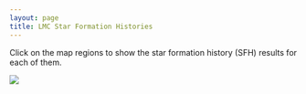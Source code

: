 ```yaml
---
layout: page
title: LMC Star Formation Histories
---
```


<!-- <script>
// var sidebarvar = document.getElementsByClassName("sidebar")
var contentvar = document.getElementsByClassName("content container")
console.log(contentvar);
</script> -->

<head>
    <title>SMASH LMC SFH Interactive Map</title>
</head>

Click on the map regions to show the star formation history (SFH) results for each of them.

<body>
    <style>
        #hess {
            display: none;
            position: absolute;
            width: 1000px;
            border: solid 5px black;
        };
    </style>
    <div id="container">
        <img id="map" src="../assets/sfh_lmc/html_parent_sfh.png"><br>
        <img id="hess" src="../assets/sfh_lmc/solution_1.png" width="1500" height="500" ><br>
        <div id="pixel"></div>
    </div>

<!-- <script>
// var sidebarvar = document.getElementsByClassName("sidebar")
var mapvar = document.getElementById("map")
console.log(mapvar);
</script> -->

<script>
    function get_lon_lat(screenX, screenY) {
        minX = 97;
        maxX = 791;
        minY = 738;
        maxY = 29;

        min_lon = 93.0;
        max_lon = 69.75;
        min_lat = -74.35;
        max_lat = -65.0;

        click_lon = min_lon + (screenX - minX)*(max_lon - min_lon)/(maxX - minX); 
        click_lat = min_lat + (screenY - minY)*(max_lat - min_lat)/(maxY - minY);
        return [click_lon, click_lat];

    };

    var click_centers = [
                            [86.19793923645537,   -71.15715194501864,  "../assets/sfh_lmc/solution_1.png"],
                            [86.25101499567377,   -70.82632639930044,  "../assets/sfh_lmc/solution_2.png"],
                            [84.75232468880438,   -71.05420330666217,  "../assets/sfh_lmc/solution_3.png"],
                            [84.82827589169337,   -70.74149093584512,  "../assets/sfh_lmc/solution_4.png"],
                            [87.84648950299007,   -71.0830663567615,  "../assets/sfh_lmc/solution_5.png"],
                            [87.9053637176595,   -70.70999121197154,  "../assets/sfh_lmc/solution_6.png"],
                            [89.94264375820094,   -70.91417202115262,  "../assets/sfh_lmc/solution_7.png"],
                            [86.49996285964365,   -70.52031786954626,  "../assets/sfh_lmc/solution_8.png"],
                            [85.13191865145632,   -70.46153330650881,  "../assets/sfh_lmc/solution_9.png"],
                            [87.92963431490301,   -70.35942222587322,  "../assets/sfh_lmc/solution_10.png"],
                            [83.63580040321243,   -70.53136884997672,  "../assets/sfh_lmc/solution_11.png"],
                            [89.67443834307767,   -70.42014998665151,  "../assets/sfh_lmc/solution_12.png"],
                            [91.54806245936338,   -70.49804811273201,  "../assets/sfh_lmc/solution_13.png"],
                            [86.50415728986977,   -70.21092696204542,  "../assets/sfh_lmc/solution_14.png"],
                            [88.79036373302269,   -70.03776846515969,  "../assets/sfh_lmc/solution_15.png"],
                            [87.18133972811437,   -69.95780531749054,  "../assets/sfh_lmc/solution_16.png"],
                            [88.39135923191523,   -69.6520128735945,  "../assets/sfh_lmc/solution_17.png"],
                            [85.0774212001396,   -70.17260625042339,  "../assets/sfh_lmc/solution_18.png"],
                            [90.95965329015758,   -69.9776283324874,  "../assets/sfh_lmc/solution_19.png"],
                            [90.40707521417315,   -69.5867724842455,  "../assets/sfh_lmc/solution_20.png"],
                            [85.65398019677772,   -69.8896586832609,  "../assets/sfh_lmc/solution_21.png"],
                            [84.05762144530472,   -69.91094901323105,  "../assets/sfh_lmc/solution_22.png"],
                            [86.5937590670065,   -69.63005192936073,  "../assets/sfh_lmc/solution_23.png"],
                            [84.98989854261796,   -69.59679494188424,  "../assets/sfh_lmc/solution_24.png"],
                            [83.52277271767687,   -70.22579562294396,  "../assets/sfh_lmc/solution_25.png"],
                            [82.16374951969655,   -70.42085072189177,  "../assets/sfh_lmc/solution_26.png"],
                            [82.42662920007675,   -69.95454056882582,  "../assets/sfh_lmc/solution_27.png"],
                            [83.46439732706843,   -69.6135739545002,  "../assets/sfh_lmc/solution_28.png"],
                            [87.08898712088325,   -69.32286609399159,  "../assets/sfh_lmc/solution_29.png"],
                            [88.64556563756057,   -69.16865993010192,  "../assets/sfh_lmc/solution_30.png"],
                            [85.59435563037992,   -69.29930471063119,  "../assets/sfh_lmc/solution_31.png"],
                            [86.59854705251755,   -69.00035904216394,  "../assets/sfh_lmc/solution_32.png"],
                            [83.39729992220533,   -70.83469296591518,  "../assets/sfh_lmc/solution_33.png"],
                            [81.97370958498078,   -69.63931083590057,  "../assets/sfh_lmc/solution_34.png"],
                            [83.98230719734438,   -69.29851258384413,  "../assets/sfh_lmc/solution_35.png"],
                            [82.3352729182854,   -69.32392839063854,  "../assets/sfh_lmc/solution_36.png"],
                            [81.3750049581373,   -70.17616279226448,  "../assets/sfh_lmc/solution_37.png"],
                            [80.5196355192248,   -70.45171590483477,  "../assets/sfh_lmc/solution_38.png"],
                            [83.43061602949513,   -71.12872571379908,  "../assets/sfh_lmc/solution_39.png"],
                            [81.99998781783701,   -70.74405105746382,  "../assets/sfh_lmc/solution_40.png"],
                            [80.62970766687725,   -70.75838501385331,  "../assets/sfh_lmc/solution_41.png"],
                            [80.74763790365459,   -69.41745965585059,  "../assets/sfh_lmc/solution_42.png"],
                            [80.7243788693573,   -69.84949406151502,  "../assets/sfh_lmc/solution_43.png"],
                            [79.78681956251555,   -70.11285751221452,  "../assets/sfh_lmc/solution_44.png"],
                            [84.74455321936874,   -68.96603661950255,  "../assets/sfh_lmc/solution_45.png"],
                            [88.02166280096776,   -68.80779196015001,  "../assets/sfh_lmc/solution_46.png"],
                            [85.89758470444514,   -68.72211939103441,  "../assets/sfh_lmc/solution_47.png"],
                            [83.14744517699292,   -68.99322081589608,  "../assets/sfh_lmc/solution_48.png"],
                            [81.71426744543096,   -69.03870340961804,  "../assets/sfh_lmc/solution_49.png"],
                            [79.64080295634623,   -69.61728338864356,  "../assets/sfh_lmc/solution_50.png"],
                            [80.33097447811075,   -69.12035557827396,  "../assets/sfh_lmc/solution_51.png"],
                            [79.07933899132705,   -70.37854046057554,  "../assets/sfh_lmc/solution_52.png"],
                            [81.97839333790395,   -71.04773949272854,  "../assets/sfh_lmc/solution_53.png"],
                            [82.32991281143656,   -71.35827042921937,  "../assets/sfh_lmc/solution_54.png"],
                            [78.64811166318931,   -69.88177025419668,  "../assets/sfh_lmc/solution_55.png"],
                            [83.70919449005098,   -68.702554900901,  "../assets/sfh_lmc/solution_56.png"],
                            [77.99491686187483,   -69.53451780635127,  "../assets/sfh_lmc/solution_57.png"],
                            [80.54399668597614,   -71.04762813009343,  "../assets/sfh_lmc/solution_58.png"],
                            [84.99491408482285,   -71.3677682030029,  "../assets/sfh_lmc/solution_59.png"],
                            [83.7241346656107,   -71.44268275240874,  "../assets/sfh_lmc/solution_60.png"],
                            [79.16228197295355,   -70.6945773145265,  "../assets/sfh_lmc/solution_61.png"],
                            [86.57935218770537,   -71.48321032753441,  "../assets/sfh_lmc/solution_62.png"],
                            [77.76930765170864,   -70.54529337260139,  "../assets/sfh_lmc/solution_63.png"],
                            [88.20722591156657,   -71.45552033737721,  "../assets/sfh_lmc/solution_64.png"],
                            [89.77282460286933,   -71.47375784064613,  "../assets/sfh_lmc/solution_65.png"],
                            [85.27514216036529,   -71.6969574026768,  "../assets/sfh_lmc/solution_66.png"],
                            [82.60887882763681,   -71.67702717179455,  "../assets/sfh_lmc/solution_67.png"],
                            [80.90179548123407,   -71.33904798346728,  "../assets/sfh_lmc/solution_68.png"],
                            [79.12880398445527,   -70.9989032964016,  "../assets/sfh_lmc/solution_69.png"],
                            [79.39371494580341,   -71.31689724265429,  "../assets/sfh_lmc/solution_70.png"],
                            [77.71048168022385,   -70.87542073087884,  "../assets/sfh_lmc/solution_71.png"],
                            [77.80719759643605,   -70.17821322632462,  "../assets/sfh_lmc/solution_72.png"],
                            [76.95132311857475,   -69.90218352496119,  "../assets/sfh_lmc/solution_73.png"],
                            [78.90458639078774,   -69.23179603869315,  "../assets/sfh_lmc/solution_74.png"],
                            [77.1172481556884,   -69.21884771529199,  "../assets/sfh_lmc/solution_75.png"],
                            [76.5140006603421,   -70.38641699940585,  "../assets/sfh_lmc/solution_76.png"],
                            [77.84062817283267,   -71.22131402130866,  "../assets/sfh_lmc/solution_77.png"],
                            [76.32753666124735,   -70.72177950492468,  "../assets/sfh_lmc/solution_78.png"],
                            [83.93709554061942,   -71.78806574933999,  "../assets/sfh_lmc/solution_79.png"],
                            [81.14940749193968,   -71.63824584254166,  "../assets/sfh_lmc/solution_80.png"],
                            [76.42575769089838,   -69.60050907421302,  "../assets/sfh_lmc/solution_81.png"],
                            [81.73854299484098,   -71.95138620839509,  "../assets/sfh_lmc/solution_82.png"],
                            [83.19935334729517,   -72.06648199325679,  "../assets/sfh_lmc/solution_83.png"],
                            [82.1553483424786,   -68.73504976293728,  "../assets/sfh_lmc/solution_84.png"],
                            [76.3600682297749,   -71.07849836179024,  "../assets/sfh_lmc/solution_85.png"],
                            [79.6207355785831,   -71.631093997419,  "../assets/sfh_lmc/solution_86.png"],
                            [80.13405175582831,   -71.95179145259897,  "../assets/sfh_lmc/solution_87.png"],
                            [75.72341547715314,   -70.11292389192215,  "../assets/sfh_lmc/solution_88.png"],
                            [74.9169521847353,   -70.4082398541081,  "../assets/sfh_lmc/solution_89.png"],
                            [80.28023304702563,   -68.81377873344084,  "../assets/sfh_lmc/solution_90.png"],
                            [74.82470202545976,   -70.72735449509392,  "../assets/sfh_lmc/solution_91.png"],
                            [81.03391032102168,   -68.57549359792237,  "../assets/sfh_lmc/solution_92.png"],
                            [82.80739400779433,   -68.44910908693909,  "../assets/sfh_lmc/solution_93.png"],
                            [78.922372402583,   -68.83289145585424,  "../assets/sfh_lmc/solution_94.png"],
                            [79.51780429438907,   -68.51513619982563,  "../assets/sfh_lmc/solution_95.png"],
                            [84.779024370549,   -68.51320539780187,  "../assets/sfh_lmc/solution_96.png"],
                            [86.5758216845692,   -68.40911042375515,  "../assets/sfh_lmc/solution_97.png"],
                            [88.17857958907658,   -68.42547398255454,  "../assets/sfh_lmc/solution_98.png"],
                            [89.52885434746682,   -68.61722687169743,  "../assets/sfh_lmc/solution_99.png"],
                            [88.57947399754407,   -68.05146062764906,  "../assets/sfh_lmc/solution_100.png"],
                            [77.3165635173735,   -68.88734944805287,  "../assets/sfh_lmc/solution_101.png"],
                            [75.71351651843257,   -68.99855758081668,  "../assets/sfh_lmc/solution_102.png"],
                            [75.60692745618806,   -69.3407439707967,  "../assets/sfh_lmc/solution_103.png"],
                            [81.56900436793546,   -68.29691590542954,  "../assets/sfh_lmc/solution_104.png"],
                            [83.96156428799185,   -68.26241684970724,  "../assets/sfh_lmc/solution_105.png"],
                            [75.13772242998006,   -69.809611954237,  "../assets/sfh_lmc/solution_106.png"],
                            [74.08615233291636,   -70.06712998768143,  "../assets/sfh_lmc/solution_107.png"],
                            [74.7605706035878,   -71.06290357235333,  "../assets/sfh_lmc/solution_108.png"],
                            [77.99735542124922,   -71.55732901131668,  "../assets/sfh_lmc/solution_109.png"],
                            [74.38753196815041,   -69.5369796876985,  "../assets/sfh_lmc/solution_110.png"],
                            [74.0961360902417,   -69.20138940293685,  "../assets/sfh_lmc/solution_111.png"],
                            [77.89911020891125,   -68.54543189569223,  "../assets/sfh_lmc/solution_112.png"],
                            [80.15122528347901,   -68.2466715472495,  "../assets/sfh_lmc/solution_113.png"],
                            [78.58348648789509,   -68.23975289689098,  "../assets/sfh_lmc/solution_114.png"],
                            [74.24844667566272,   -68.88098428354148,  "../assets/sfh_lmc/solution_115.png"],
                            [81.08640797943764,   -67.98334942780878,  "../assets/sfh_lmc/solution_116.png"],
                            [85.43448102470936,   -68.14636663643395,  "../assets/sfh_lmc/solution_117.png"],
                            [82.6793158437168,   -68.08809119297713,  "../assets/sfh_lmc/solution_118.png"],
                            [84.08275152752826,   -67.92618199367666,  "../assets/sfh_lmc/solution_119.png"],
                            [73.3214100708862,   -70.35855848005234,  "../assets/sfh_lmc/solution_120.png"],
                            [76.3507983829457,   -68.60762376605568,  "../assets/sfh_lmc/solution_121.png"],
                            [75.02782536977466,   -68.64625071577359,  "../assets/sfh_lmc/solution_122.png"],
                            [73.22900782449803,   -69.78422820843737,  "../assets/sfh_lmc/solution_123.png"],
                            [72.74581586806963,   -69.42824649678191,  "../assets/sfh_lmc/solution_124.png"],
                            [78.37455196799925,   -71.91356470151817,  "../assets/sfh_lmc/solution_125.png"],
                            [76.28468920424768,   -71.44076685372393,  "../assets/sfh_lmc/solution_126.png"],
                            [76.52124952657493,   -71.81895110079722,  "../assets/sfh_lmc/solution_127.png"],
                            [73.09892257310062,   -70.71152424144418,  "../assets/sfh_lmc/solution_128.png"],
                            [71.51571258756015,   -70.52253607063344,  "../assets/sfh_lmc/solution_129.png"],
                            [76.85560296629372,   -68.28469971629542,  "../assets/sfh_lmc/solution_130.png"],
                            [72.2905985140159,   -69.11930904589381,  "../assets/sfh_lmc/solution_131.png"],
                            [82.27897600977809,   -67.77428140340443,  "../assets/sfh_lmc/solution_132.png"],
                            [77.50505380378503,   -68.01208816944823,  "../assets/sfh_lmc/solution_133.png"],
                            [72.17547341451873,   -70.0921042616164,  "../assets/sfh_lmc/solution_134.png"],
                            [71.59404121038625,   -69.51025413227664,  "../assets/sfh_lmc/solution_135.png"],
                            [74.369826486185,   -71.43042930473484,  "../assets/sfh_lmc/solution_136.png"],
                            [74.71323310878911,   -71.83493128420936,  "../assets/sfh_lmc/solution_137.png"],
                            [73.10683633877764,   -71.13450095224624,  "../assets/sfh_lmc/solution_138.png"],
                            [71.82830587062986,   -71.0341619746885,  "../assets/sfh_lmc/solution_139.png"],
                            [81.01840746117597,   -72.28627889077289,  "../assets/sfh_lmc/solution_140.png"],
                            [79.45791796170944,   -67.95454344606888,  "../assets/sfh_lmc/solution_141.png"],
                            [72.84851593246064,   -68.78149461245478,  "../assets/sfh_lmc/solution_142.png"],
                            [71.01040408085832,   -68.9785069025343,  "../assets/sfh_lmc/solution_143.png"],
                            [75.3261844808072,   -68.28843473238332,  "../assets/sfh_lmc/solution_144.png"],
                            [80.3916543417766,   -67.69384047344606,  "../assets/sfh_lmc/solution_145.png"],
                            [73.92758133719258,   -68.40680043657088,  "../assets/sfh_lmc/solution_146.png"],
                            [72.43032455973986,   -68.49145019149756,  "../assets/sfh_lmc/solution_147.png"],
                            [85.72417549051484,   -67.7997195989743,  "../assets/sfh_lmc/solution_148.png"],
                            [78.33216616843048,   -67.78091050095551,  "../assets/sfh_lmc/solution_149.png"],
                            [87.02482995339716,   -67.95885032527585,  "../assets/sfh_lmc/solution_150.png"],
                            [83.685021864316,   -67.62995829460638,  "../assets/sfh_lmc/solution_151.png"],
                            [75.94397676345669,   -67.996911406982,  "../assets/sfh_lmc/solution_152.png"],
                            [76.73424340664546,   -67.72750277607335,  "../assets/sfh_lmc/solution_153.png"],
                            [81.47259507448285,   -67.49520789391349,  "../assets/sfh_lmc/solution_154.png"],
                            [70.79949605294574,   -68.64956706042133,  "../assets/sfh_lmc/solution_155.png"],
                            [73.02352333925033,   -71.7808012210565,  "../assets/sfh_lmc/solution_156.png"],
                            [79.0536216782919,   -72.285146986298,  "../assets/sfh_lmc/solution_157.png"],
                            [76.99464811284314,   -72.21397941352504,  "../assets/sfh_lmc/solution_158.png"],
                            [82.7200279272118,   -72.4054701620757,  "../assets/sfh_lmc/solution_159.png"],
                            [74.9310312433156,   -72.23792748951412,  "../assets/sfh_lmc/solution_160.png"],
                            [86.95647571929285,   -71.84810154110987,  "../assets/sfh_lmc/solution_161.png"],
                            [85.18256253898791,   -72.0511097035588,  "../assets/sfh_lmc/solution_162.png"],
                            [88.71115317976253,   -71.93627603638552,  "../assets/sfh_lmc/solution_163.png"],
                            [86.87861784395913,   -72.35007477351418,  "../assets/sfh_lmc/solution_164.png"],
                            [84.5471441950247,   -72.3933365250849,  "../assets/sfh_lmc/solution_165.png"],
                            [81.29691913987735,   -72.70212793415644,  "../assets/sfh_lmc/solution_166.png"],
                            [89.07899851857033,   -72.30424943853984,  "../assets/sfh_lmc/solution_167.png"],
                            [79.34108965492342,   -72.668270260901,  "../assets/sfh_lmc/solution_168.png"],
                            [77.20163306041286,   -72.62950003419112,  "../assets/sfh_lmc/solution_169.png"],
                            [75.12197557484646,   -72.69116000636902,  "../assets/sfh_lmc/solution_170.png"],
                            [72.4680607713136,   -72.25374736483727,  "../assets/sfh_lmc/solution_171.png"],
                            [74.05039098895897,   -68.060930781384,  "../assets/sfh_lmc/solution_172.png"],
                            [74.77543120453296,   -67.82704539559408,  "../assets/sfh_lmc/solution_173.png"],
                            [79.13102020926823,   -67.52571756948909,  "../assets/sfh_lmc/solution_174.png"],
                            [80.19941419571714,   -67.2954299407898,  "../assets/sfh_lmc/solution_175.png"],
                            [77.59280001931772,   -67.47631706588777,  "../assets/sfh_lmc/solution_176.png"],
                            [72.71469050732851,   -68.15708389229202,  "../assets/sfh_lmc/solution_177.png"],
                            [85.17821134114575,   -67.49922819458868,  "../assets/sfh_lmc/solution_178.png"],
                            [82.81268252018752,   -67.33415701653335,  "../assets/sfh_lmc/solution_179.png"],
                            [75.47880642746519,   -67.56969927490232,  "../assets/sfh_lmc/solution_180.png"],
                            [81.58896138007759,   -67.11875384072873,  "../assets/sfh_lmc/solution_181.png"],
                            [78.56499972066695,   -67.2139833663391,  "../assets/sfh_lmc/solution_182.png"],
                            [71.55989601753389,   -68.12545434168224,  "../assets/sfh_lmc/solution_183.png"],
                            [73.67932028750232,   -67.6234677423916,  "../assets/sfh_lmc/solution_184.png"],
                            [87.24198871951799,   -67.52826123411693,  "../assets/sfh_lmc/solution_185.png"],
                            [76.33648155967047,   -67.31980288947527,  "../assets/sfh_lmc/solution_186.png"],
                            [86.02045877184122,   -67.20154810330452,  "../assets/sfh_lmc/solution_187.png"],
                            [84.23240138878745,   -67.19859730795619,  "../assets/sfh_lmc/solution_188.png"],
                            [85.04389978262685,   -66.85884788952221,  "../assets/sfh_lmc/solution_189.png"],
                            [74.81086587534185,   -67.27395668009426,  "../assets/sfh_lmc/solution_190.png"],
                            [80.01643428826208,   -66.94598066239902,  "../assets/sfh_lmc/solution_191.png"],
                            [81.41045294150166,   -66.77855500849532,  "../assets/sfh_lmc/solution_192.png"],
                            [73.66109387739851,   -67.25430686245552,  "../assets/sfh_lmc/solution_193.png"],
                            [77.18196083879994,   -67.06548850793344,  "../assets/sfh_lmc/solution_194.png"],
                            [75.6230793829826,   -67.00675502427285,  "../assets/sfh_lmc/solution_195.png"],
                            [83.04732830763561,   -66.94241777724346,  "../assets/sfh_lmc/solution_196.png"],
                            [83.71247816669081,   -66.61930862714338,  "../assets/sfh_lmc/solution_197.png"],
                            [78.47214856790619,   -66.84843801622787,  "../assets/sfh_lmc/solution_198.png"],
                            [74.61795855166118,   -66.81169078653869,  "../assets/sfh_lmc/solution_199.png"],
                            [76.54873153970982,   -66.73841278024176,  "../assets/sfh_lmc/solution_200.png"],
                            [77.85601883827546,   -66.53136853582221,  "../assets/sfh_lmc/solution_201.png"],
                            [87.25588438473834,   -66.99674479268909,  "../assets/sfh_lmc/solution_202.png"],
                            [82.30932411943658,   -66.50606639973044,  "../assets/sfh_lmc/solution_203.png"],
                            [86.70043758165427,   -66.61672827443691,  "../assets/sfh_lmc/solution_204.png"],
                            [72.9283929644385,   -72.61626166850158,  "../assets/sfh_lmc/solution_205.png"],
                            [83.46213275082445,   -72.80892306988795,  "../assets/sfh_lmc/solution_206.png"],
                            [79.74342793096781,   -66.59722712696795,  "../assets/sfh_lmc/solution_207.png"],
                            [80.82016334961007,   -66.3569986290216,  "../assets/sfh_lmc/solution_208.png"],
                            [85.86486770224305,   -72.78043936539137,  "../assets/sfh_lmc/solution_209.png"],
                            [86.90674954502262,   -73.268091664179,  "../assets/sfh_lmc/solution_210.png"],
                            [78.95382647045072,   -66.26398170963182,  "../assets/sfh_lmc/solution_211.png"],
                            [85.09971499350998,   -66.46991584760325,  "../assets/sfh_lmc/solution_212.png"],
                            [76.33512469953723,   -66.36927793902053,  "../assets/sfh_lmc/solution_213.png"],
                            [86.29480282345634,   -66.18347378464861,  "../assets/sfh_lmc/solution_214.png"],
                            [84.54542274033936,   -66.19321943994004,  "../assets/sfh_lmc/solution_215.png"],
                            [77.51397723326622,   -66.09668860479009,  "../assets/sfh_lmc/solution_216.png"],
                            [82.63516803589341,   -66.15017632667266,  "../assets/sfh_lmc/solution_217.png"],
                            [76.2271745713442,   -65.95730824348598,  "../assets/sfh_lmc/solution_218.png"],
                            [80.32043521388017,   -65.98029576930446,  "../assets/sfh_lmc/solution_219.png"],
                            [81.94897634471342,   -65.81724436869807,  "../assets/sfh_lmc/solution_220.png"],
                            [78.65052944044487,   -65.85257276295151,  "../assets/sfh_lmc/solution_221.png"],
                            [78.21655097601624,   -73.06856317553239,  "../assets/sfh_lmc/solution_222.png"],
                            [80.49927015129767,   -73.12666733497127,  "../assets/sfh_lmc/solution_223.png"],
                            [82.74884022991814,   -73.197102705759,  "../assets/sfh_lmc/solution_224.png"],
                            [73.62018525532957,   -73.04580429778913,  "../assets/sfh_lmc/solution_225.png"],
                            [78.8156357564755,   -73.53267295136337,  "../assets/sfh_lmc/solution_226.png"],
                            [81.84840751957678,   -73.64627183718557,  "../assets/sfh_lmc/solution_227.png"],
                            [76.22621426325912,   -73.13877269330125,  "../assets/sfh_lmc/solution_228.png"],
                            [84.85317934624577,   -73.44962039397564,  "../assets/sfh_lmc/solution_229.png"],
                            [79.0214438596179,   -65.49871528753171,  "../assets/sfh_lmc/solution_230.png"],
                            [77.32903410457571,   -65.54348276315935,  "../assets/sfh_lmc/solution_231.png"],
                            [84.85667159559746,   -73.92752505339423,  "../assets/sfh_lmc/solution_232.png"] ];

    document.getElementById("map").addEventListener("click", function (event) {
        // var contentvar = document.getElementById("map")
        // [0].children[0]
        // console.log(contentvar.clientX);
        // console.log(contentvar.pageX);
        click_lonlat = get_lon_lat(event.pageX-contentvar.offsetLeft, event.pageY-contentvar.offsetTop);

        out_str = event.pageX + " " + event.pageY + " " + click_lonlat[0] + " " + click_lonlat[1];
        document.getElementById("pixel").innerHTML = out_str;
        // out_str = event.clientX + " " + event.clientY + " " + click_lonlat[0] + " " + click_lonlat[1];
        // document.getElementById("pixel").innerHTML = out_str;

        cmd = document.getElementById("hess")
        for(var i=0; i<click_centers.length; i++) {
            target_lon = click_centers[i][0];
            target_lat = click_centers[i][1];
            target_img = click_centers[i][2];
            dist = Math.pow(click_lonlat[0] - target_lon,2) +
                Math.pow(click_lonlat[1] - target_lat,2);
            if(dist < 0.3) {

                cmd.style.display = "block";
                if(event.pageX >  20000) {
                    cmd.style.left = 40;
                } else {
                    cmd.style.left = 800;
                };
                // cmd.style.left = 1000;
                cmd.style.top = 20;
                cmd.src = target_img;
                return;
            }
        };
        // Didn't find one.
        cmd.style.display = "none";

    });
</script>
</body>
